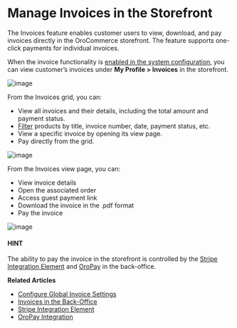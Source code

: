 <a id="frontstore-guide-invoices"></a>

# Manage Invoices in the Storefront

The Invoices feature enables customer users to view, download, and pay invoices directly in the OroCommerce storefront. The feature supports one-click payments for individual invoices.

When the invoice functionality is [enabled in the system configuration](../../../back-office/system/configuration/commerce/sales/global-invoices.md#configuration-guide-commerce-configuration-sales-invoices), you can view customer’s invoices under **My Profile > Invoices** in the storefront.

![image](user/img/storefront/invoices/invoices-menu-storefront.png)

From the Invoices grid, you can:

* View all invoices and their details, including the total amount and payment status.
* [Filter](../../getting-started/common-controls.md#frontstore-guide-navigation-filters) products by title, invoice number, date, payment status, etc.
* View a specific invoice by opening its view page.
* Pay directly from the grid.

![image](user/img/storefront/invoices/invoices-grid.png)

From the Invoices view page, you can:

* View invoice details
* Open the associated order
* Access guest payment link
* Download the invoice in the .pdf format
* Pay the invoice

![image](user/img/storefront/invoices/invoices-view-page.png)

#### HINT
The ability to pay the invoice in the storefront is controlled by the [Stripe Integration Element](../../../back-office/system/integrations/payment-integration/stripe/index.md#user-guide-payment-payment-providers-stripe-element) and [OroPay](../../../back-office/system/integrations/payment-integration/oropay/index.md#user-guide-payment-oropay) in the back-office.

**Related Articles**

* [Configure Global Invoice Settings](../../../back-office/system/configuration/commerce/sales/global-invoices.md#configuration-guide-commerce-configuration-sales-invoices)
* [Invoices in the Back-Office](../../../back-office/sales/invoices/index.md#user-guide-sales-invoices)
* [Stripe Integration Element](../../../back-office/system/integrations/payment-integration/stripe/index.md#user-guide-payment-payment-providers-stripe-element)
* [OroPay Integration](../../../back-office/system/integrations/payment-integration/oropay/index.md#user-guide-payment-oropay)
